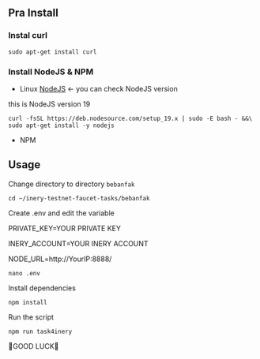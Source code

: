 ## Pra Install






### Instal curl
```shell
sudo apt-get install curl
```

### Install NodeJS & NPM


- Linux [NodeJS](https://nodejs.org/en/) <- you can check NodeJS version

this is NodeJS version 19
```shell
curl -fsSL https://deb.nodesource.com/setup_19.x | sudo -E bash - &&\
sudo apt-get install -y nodejs
```

- NPM



## Usage

Change directory to directory `bebanfak`

```shell
cd ~/inery-testnet-faucet-tasks/bebanfak
```

Create .env and edit the variable

PRIVATE_KEY=YOUR PRIVATE KEY

INERY_ACCOUNT=YOUR INERY ACCOUNT

NODE_URL=http://YourIP:8888/

```shell
nano .env
```

Install dependencies

```shell
npm install
```

Run the script

```
npm run task4inery
```
🚀GOOD LUCK🚀

















































